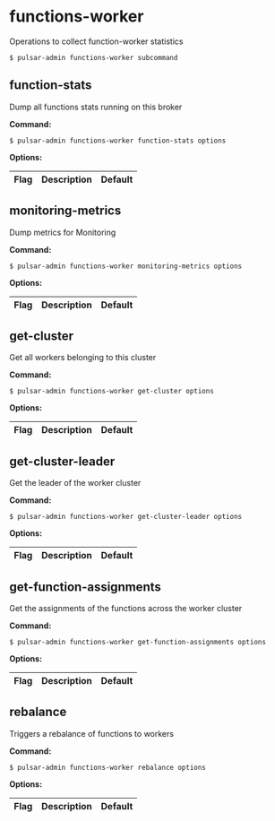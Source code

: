 # functions-worker

Operations to collect function-worker statistics


```shell
$ pulsar-admin functions-worker subcommand
```



## function-stats

Dump all functions stats running on this broker

**Command:**

```shell
$ pulsar-admin functions-worker function-stats options
```

**Options:**

|Flag|Description|Default|
|---|---|---|


## monitoring-metrics

Dump metrics for Monitoring

**Command:**

```shell
$ pulsar-admin functions-worker monitoring-metrics options
```

**Options:**

|Flag|Description|Default|
|---|---|---|


## get-cluster

Get all workers belonging to this cluster

**Command:**

```shell
$ pulsar-admin functions-worker get-cluster options
```

**Options:**

|Flag|Description|Default|
|---|---|---|


## get-cluster-leader

Get the leader of the worker cluster

**Command:**

```shell
$ pulsar-admin functions-worker get-cluster-leader options
```

**Options:**

|Flag|Description|Default|
|---|---|---|


## get-function-assignments

Get the assignments of the functions across the worker cluster

**Command:**

```shell
$ pulsar-admin functions-worker get-function-assignments options
```

**Options:**

|Flag|Description|Default|
|---|---|---|


## rebalance

Triggers a rebalance of functions to workers

**Command:**

```shell
$ pulsar-admin functions-worker rebalance options
```

**Options:**

|Flag|Description|Default|
|---|---|---|

